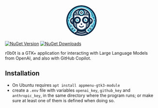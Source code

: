 <p align="center">
  <a href="https://www.nuget.org/packages/r0b0t">
    <img
      src="https://raw.githubusercontent.com/lamg/r0b0t/master/docs/logo.png"
      alt="GTK application to interact with Large Language Models"
      style="border-radius: 50%;width: 100px"
    />
  </a>
</p>

[![NuGet Version][nuget-version]][r0b0t]
[![NuGet Downloads][nuget-downloads]][r0b0t]

r0b0t is a GTK+ application for interacting with Large Language Models from OpenAI, and also with GitHub Copilot.

## Installation

- On Ubuntu requires `apt install appmenu-gtk3-module`
- create a `.env` file with variables `openai_key`, `github_key` and `anthropic_key`, in the same directory where the program runs; or make sure at least one of them is defined when doing so.

[r0b0t]: https://www.nuget.org/packages/r0b0t
[nuget-version]: https://img.shields.io/nuget/v/r0b0t?style=flat-square
[nuget-downloads]: https://img.shields.io/nuget/dt/r0b0t?style=flat-square